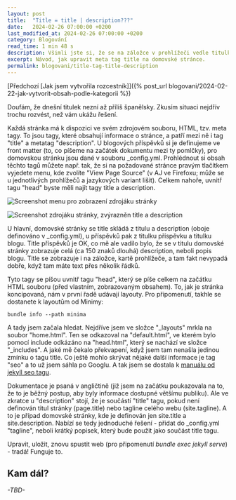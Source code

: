 ```yaml
---
layout: post
title:  "Title = title | description???"
date:   2024-02-26 07:00:00 +0200
last_modified_at: 2024-02-26 07:00:00 +0200
category: Blogování
read_time: 1 min 48 s
description: Všimli jste si, že se na záložce v prohlížeči vedle titulku domovské stránky zobrazuje i její popis? Čtěte dál, pokud se chcete dozvědět, jak to upravit.
excerpt: Návod, jak upravit meta tag title na domovské stránce. 
permalink: blogovani/title-tag-title-description
---
```


[Předchozí [Jak jsem vytvořila rozcestník]]({% post_url blogovani/2024-02-22-jak-vytvorit-obsah-podle-kategorii %})

Doufám, že dnešní titulek nezní až příliš španělsky. Zkusím situaci nejdřív trochu rozvést, než vám ukážu řešení.

Každá stránka má k dispozici ve svém zdrojovém souboru, HTML, tzv. meta tagy. To jsou tagy, které obsahují informace o stránce, a patří mezi ně i tag "title" a metatag "description". U blogových příspěvků si je definujeme ve front matter (to, co píšeme na začátek dokumentu mezi ty pomlčky), pro domovskou stránku jsou dané v souboru _config.yml. Prohlédnout si obsah těchto tagů můžete např. tak, že si na požadované stránce pravým tlačítkem vyjedete menu, kde zvolíte "View Page Source" (v AJ ve Firefoxu; může se u jednotlivých prohlížečů a jazykových variant lišit). Celkem nahoře, uvnitř tagu "head" byste měli najít tagy title a description.

![Screenshot menu pro zobrazení zdrojáku stránky](/assets/images/view_page_source.png)

![Screenshot zdrojáku stránky, zvýrazněn title a description](/assets/images/meta_title_description.png)

U hlavní, domovské stránky se title skládá z titulu a description (oboje definováno v _config.yml), u příspěvků pak z titulku příspěvku a titulku blogu. Title příspěvků je OK, co mě ale vadilo bylo, že se v titulu domovské stránky zobrazuje celá (ca 150 znaků dlouhá) description, neboli popis blogu. Title se zobrazuje i na záložce, kartě prohlížeče, a tam fakt nevypadá dobře, když tam máte text přes několik řádků.

Tyto tagy se píšou uvnitř tagu "head", který se píše celkem na začátku HTML souboru (před vlastním, zobrazovaným obsahem). To, jak je stránka koncipovaná, nám v první řadě udávají layouty. Pro připomenutí, takhle se dostanete k layoutům od Minimy:

```console
bundle info --path minima
```

A tady jsem začala hledat. Nejdříve jsem ve složce "_layouts" mrkla na soubor "home.html". Ten se odkazoval na "default.html", ve kterém bylo pomocí include odkázáno na "head.html", který se nachází ve složce "_includes". A jaké mě čekalo překvapení, když jsem tam nenašla jedinou zmínku o tagu title. Co ještě mohlo skrývat nějaké další informace je tag "seo" a to už jsem sáhla po Googlu. A tak jsem se dostala k [manuálu od jekyll seo tagu](https://github.com/jekyll/jekyll-seo-tag/blob/master/docs/usage.md).

Dokumentace je psaná v angličtině (již jsem na začátku poukazovala na to, že to je běžný postup, aby byly informace dostupné většímu publiku). Ale ve zkratce u "description" stojí, že je součástí "title" tagu, pokud není definován titul stránky (page.title) nebo tagline celého webu (site.tagline). A to je případ domovské stránky, kde je definován jen site.title a site.description. Nabízí se tedy jednoduché řešení - přidat do _config.yml "tagline", neboli krátký popisek, který bude použit jako součást title tagu.

Upravit, uložit, znovu spustit web (pro připomenutí *bundle exec jekyll serve*) - tradá! Funguje to.

## Kam dál?

*\-TBD\-*
